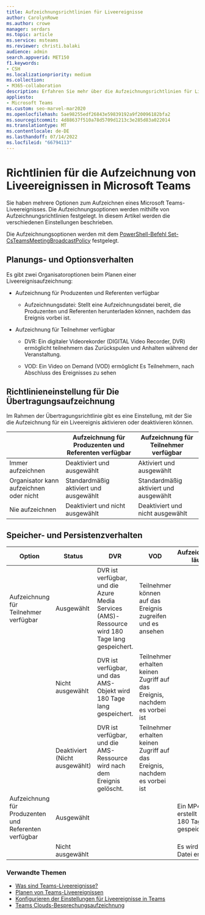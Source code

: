 ```yaml
---
title: Aufzeichnungsrichtlinien für Liveereignisse
author: CarolynRowe
ms.author: crowe
manager: serdars
ms.topic: article
ms.service: msteams
ms.reviewer: christi.balaki
audience: admin
search.appverid: MET150
f1.keywords:
- CSH
ms.localizationpriority: medium
ms.collection:
- M365-collaboration
description: Erfahren Sie mehr über die Aufzeichnungsrichtlinien für Liveereignisse.
appliesto:
- Microsoft Teams
ms.custom: seo-marvel-mar2020
ms.openlocfilehash: 5ae98255edf26843e59839192a9f20096182bfa2
ms.sourcegitcommit: 4d88637f510a78d5709d1213c3e285d83a022014
ms.translationtype: MT
ms.contentlocale: de-DE
ms.lasthandoff: 07/14/2022
ms.locfileid: "66794113"
---
```

# <a name="live-event-recording-policies-in-microsoft-teams"></a>Richtlinien für die Aufzeichnung von Liveereignissen in Microsoft Teams

Sie haben mehrere Optionen zum Aufzeichnen eines Microsoft Teams-Liveereignisses. Die Aufzeichnungsoptionen werden mithilfe von Aufzeichnungsrichtlinien festgelegt. In diesem Artikel werden die verschiedenen Einstellungen beschrieben.

Die Aufzeichnungsoptionen werden mit dem [PowerShell-Befehl Set-CsTeamsMeetingBroadcastPolicy](/powershell/module/skype/set-csteamsmeetingbroadcastpolicy) festgelegt.

## <a name="scheduling-and-option-behaviors"></a>Planungs- und Optionsverhalten

Es gibt zwei Organisatoroptionen beim Planen einer Liveereignisaufzeichnung:

- Aufzeichnung für Produzenten und Referenten verfügbar

  - Aufzeichnungsdatei: Stellt eine Aufzeichnungsdatei bereit, die Produzenten und Referenten herunterladen können, nachdem das Ereignis vorbei ist.

- Aufzeichnung für Teilnehmer verfügbar

  - DVR: Ein digitaler Videorekorder (DIGITAL Video Recorder, DVR) ermöglicht teilnehmern das Zurückspulen und Anhalten während der Veranstaltung.

  - VOD: Ein Video on Demand (VOD) ermöglicht Es Teilnehmern, nach Abschluss des Ereignisses zu sehen

## <a name="broadcast-recording-policy-setting"></a>Richtlinieneinstellung für Die Übertragungsaufzeichnung

Im Rahmen der Übertragungsrichtlinie gibt es eine Einstellung, mit der Sie die Aufzeichnung für ein Liveereignis aktivieren oder deaktivieren können.

| &nbsp;| Aufzeichnung für Produzenten und Referenten verfügbar | Aufzeichnung für Teilnehmer verfügbar |
| ------------------------------- | ---------------------------------------------------- | ------------------------------------- |
| Immer aufzeichnen               | Deaktiviert und ausgewählt                                | Aktiviert und ausgewählt         |
| Organisator kann aufzeichnen oder nicht | Standardmäßig aktiviert und ausgewählt                  | Standardmäßig aktiviert und ausgewählt   |
| Nie aufzeichnen               | Deaktiviert und nicht ausgewählt                            | Deaktiviert und nicht ausgewählt      |

## <a name="storage-and-persistence-behavior"></a>Speicher- und Persistenzverhalten

| Option                                       | Status   | DVR                                                   | VOD                                                     | Aufzeichnung läuft                |
| ------------------------------------------------ | ------------ | --------------------------------------------------------- | ----------------------------------------------------------- | ---------------------------- |
| Aufzeichnung für Teilnehmer verfügbar | Ausgewählt     | DVR ist verfügbar, und die Azure Media Services (AMS)-Ressource wird 180 Tage lang gespeichert. | Teilnehmer können auf das Ereignis zugreifen und es ansehen                     |                              |
|                                                  | Nicht ausgewählt | DVR ist verfügbar, und das AMS-Objekt wird 180 Tage lang gespeichert. | Teilnehmer erhalten keinen Zugriff auf das Ereignis, nachdem es vorbei ist |                              |
||Deaktiviert (Nicht ausgewählt)|DVR ist verfügbar, und die AMS-Ressource wird nach dem Ereignis gelöscht.|Teilnehmer erhalten keinen Zugriff auf das Ereignis, nachdem es vorbei ist||
| Aufzeichnung für Produzenten und Referenten verfügbar | Ausgewählt     |                                                           |                                                             | Ein MP4 wird erstellt und 180 Tage lang gespeichert. |
|                                                  | Nicht ausgewählt |                                                           |                                                             | Es wird keine Datei erstellt.           |

### <a name="related-topics"></a>Verwandte Themen

- [Was sind Teams-Liveereignisse?](what-are-teams-live-events.md)
- [Planen von Teams-Liveereignissen](plan-for-teams-live-events.md)
- [Konfigurieren der Einstellungen für Liveereignisse in Teams](configure-teams-live-events.md)
- [Teams Clouds-Besprechungsaufzeichnung](../cloud-recording.md)
